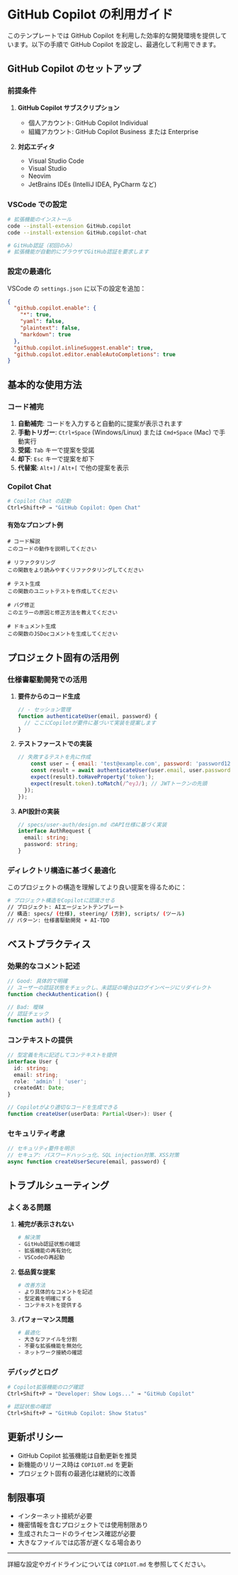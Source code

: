 # GitHub Copilot の利用ガイド

このテンプレートでは GitHub Copilot を利用した効率的な開発環境を提供しています。以下の手順で GitHub Copilot を設定し、最適化して利用できます。

## GitHub Copilot のセットアップ

### 前提条件

1. **GitHub Copilot サブスクリプション**
   - 個人アカウント: GitHub Copilot Individual
   - 組織アカウント: GitHub Copilot Business または Enterprise

2. **対応エディタ**
   - Visual Studio Code
   - Visual Studio
   - Neovim
   - JetBrains IDEs (IntelliJ IDEA, PyCharm など)

### VSCode での設定

```bash
# 拡張機能のインストール
code --install-extension GitHub.copilot
code --install-extension GitHub.copilot-chat

# GitHub認証（初回のみ）
# 拡張機能が自動的にブラウザでGitHub認証を要求します
```

### 設定の最適化

VSCode の `settings.json` に以下の設定を追加：

```json
{
  "github.copilot.enable": {
    "*": true,
    "yaml": false,
    "plaintext": false,
    "markdown": true
  },
  "github.copilot.inlineSuggest.enable": true,
  "github.copilot.editor.enableAutoCompletions": true
}
```

## 基本的な使用方法

### コード補完

1. **自動補完**: コードを入力すると自動的に提案が表示されます
2. **手動トリガー**: `Ctrl+Space` (Windows/Linux) または `Cmd+Space` (Mac) で手動実行
3. **受諾**: `Tab` キーで提案を受諾
4. **却下**: `Esc` キーで提案を却下
5. **代替案**: `Alt+]` / `Alt+[` で他の提案を表示

### Copilot Chat

```bash
# Copilot Chat の起動
Ctrl+Shift+P → "GitHub Copilot: Open Chat"
```

#### 有効なプロンプト例

```
# コード解説
このコードの動作を説明してください

# リファクタリング
この関数をより読みやすくリファクタリングしてください

# テスト生成
この関数のユニットテストを作成してください

# バグ修正
このエラーの原因と修正方法を教えてください

# ドキュメント生成
この関数のJSDocコメントを生成してください
```

## プロジェクト固有の活用例

### 仕様書駆動開発での活用

1. **要件からのコード生成**
   ```javascript
   // - セッション管理
   function authenticateUser(email, password) {
     // ここにCopilotが要件に基づいて実装を提案します
   }
   ```

2. **テストファーストでの実装**
   ```javascript
   // 失敗するテストを先に作成
       const user = { email: 'test@example.com', password: 'password123' };
       const result = await authenticateUser(user.email, user.password);
       expect(result).toHaveProperty('token');
       expect(result.token).toMatch(/^eyJ/); // JWTトークンの先頭
     });
   });
   ```

3. **API設計の実装**
   ```typescript
   // specs/user-auth/design.md のAPI仕様に基づく実装
   interface AuthRequest {
     email: string;
     password: string;
   }
   ```

### ディレクトリ構造に基づく最適化

このプロジェクトの構造を理解してより良い提案を得るために：

```bash
# プロジェクト構造をCopilotに認識させる
// プロジェクト: AIエージェントテンプレート
// 構造: specs/ (仕様), steering/ (方針), scripts/ (ツール)
// パターン: 仕様書駆動開発 + AI-TDD
```

## ベストプラクティス

### 効果的なコメント記述

```javascript
// Good: 具体的で明確
// ユーザーの認証状態をチェックし、未認証の場合はログインページにリダイレクト
function checkAuthentication() {

// Bad: 曖昧
// 認証チェック
function auth() {
```

### コンテキストの提供

```typescript
// 型定義を先に記述してコンテキストを提供
interface User {
  id: string;
  email: string;
  role: 'admin' | 'user';
  createdAt: Date;
}

// Copilotがより適切なコードを生成できる
function createUser(userData: Partial<User>): User {
```

### セキュリティ考慮

```javascript
// セキュリティ要件を明示
// セキュア: パスワードハッシュ化、SQL injection対策、XSS対策
async function createUserSecure(email, password) {
```

## トラブルシューティング

### よくある問題

1. **補完が表示されない**
   ```bash
   # 解決策
   - GitHub認証状態の確認
   - 拡張機能の再有効化
   - VSCodeの再起動
   ```

2. **低品質な提案**
   ```bash
   # 改善方法
   - より具体的なコメントを記述
   - 型定義を明確にする
   - コンテキストを提供する
   ```

3. **パフォーマンス問題**
   ```bash
   # 最適化
   - 大きなファイルを分割
   - 不要な拡張機能を無効化
   - ネットワーク接続の確認
   ```

### デバッグとログ

```bash
# Copilot拡張機能のログ確認
Ctrl+Shift+P → "Developer: Show Logs..." → "GitHub Copilot"

# 認証状態の確認
Ctrl+Shift+P → "GitHub Copilot: Show Status"
```

## 更新ポリシー

- GitHub Copilot 拡張機能は自動更新を推奨
- 新機能のリリース時は `COPILOT.md` を更新
- プロジェクト固有の最適化は継続的に改善

## 制限事項

- インターネット接続が必要
- 機密情報を含むプロジェクトでは使用制限あり
- 生成されたコードのライセンス確認が必要
- 大きなファイルでは応答が遅くなる場合あり

---

詳細な設定やガイドラインについては `COPILOT.md` を参照してください。